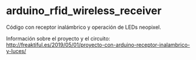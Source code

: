 # arduino_rfid_wireless_receiver
Código con receptor inalámbrico y operación de LEDs neopixel.

Información sobre el proyecto y el circuito:
http://freaktiful.es/2019/05/01/proyecto-con-arduino-receptor-inalambrico-y-luces/
